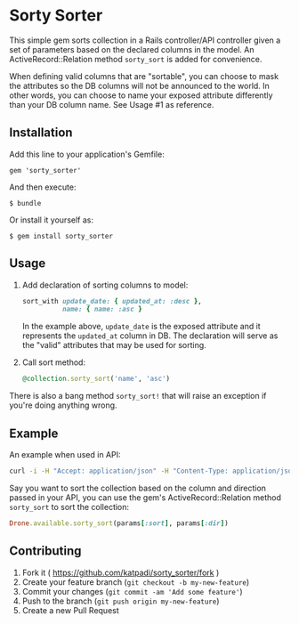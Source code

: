 # Sorty Sorter

This simple gem sorts collection in a Rails controller/API controller given a set of parameters based on the declared columns in the model. An ActiveRecord::Relation method `sorty_sort` is added for convenience.

When defining valid columns that are "sortable", you can choose to mask the attributes so the DB columns will not be announced to the world. In other words, you can choose to name your exposed attribute differently than your DB column name. See Usage #1 as reference.


## Installation

Add this line to your application's Gemfile:

    gem 'sorty_sorter'

And then execute:

    $ bundle

Or install it yourself as:

    $ gem install sorty_sorter

## Usage

1. Add declaration of sorting columns to model:

    ```ruby
    sort_with update_date: { updated_at: :desc },
              name: { name: :asc }
    ```

   In the example above, `update_date` is the exposed attribute and it represents the `updated_at` column in DB.
   The declaration will serve as the "valid" attributes that may be used for sorting.

2. Call sort method:

    ```ruby
    @collection.sorty_sort('name', 'asc')
    ```

There is also a bang method `sorty_sort!` that will raise an exception if you're doing anything wrong.

## Example

An example when used in API:

```sh
curl -i -H "Accept: application/json" -H "Content-Type: application/json" -X GET http://katpadi/drones?sort=update_date&dir=desc
```

Say you want to sort the collection based on the column and direction passed in your API, you can use the gem's ActiveRecord::Relation method `sorty_sort` to sort the collection:

```ruby
Drone.available.sorty_sort(params[:sort], params[:dir])
```

## Contributing

1. Fork it ( https://github.com/katpadi/sorty_sorter/fork )
2. Create your feature branch (`git checkout -b my-new-feature`)
3. Commit your changes (`git commit -am 'Add some feature'`)
4. Push to the branch (`git push origin my-new-feature`)
5. Create a new Pull Request

